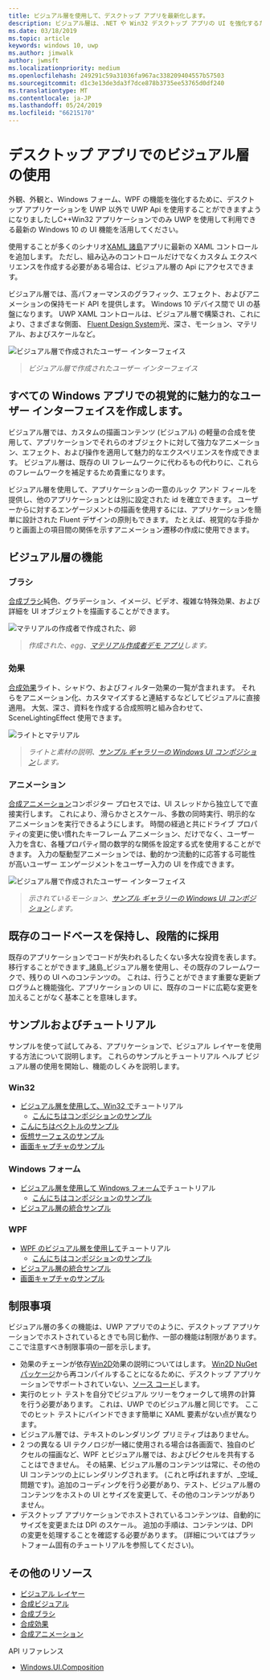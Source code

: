 ```yaml
---
title: ビジュアル層を使用して、デスクトップ アプリを最新化します。
description: ビジュアル層は、.NET や Win32 デスクトップ アプリの UI を強化するために使用します。
ms.date: 03/18/2019
ms.topic: article
keywords: windows 10, uwp
ms.author: jimwalk
author: jwmsft
ms.localizationpriority: medium
ms.openlocfilehash: 249291c59a31036fa967ac338209404557b57503
ms.sourcegitcommit: d1c3e13de3da3f7dce878b3735ee53765d0df240
ms.translationtype: MT
ms.contentlocale: ja-JP
ms.lasthandoff: 05/24/2019
ms.locfileid: "66215170"
---
```

# <a name="using-the-visual-layer-in-desktop-apps"></a>デスクトップ アプリでのビジュアル層の使用

外観、外観と、Windows フォーム、WPF の機能を強化するために、デスクトップ アプリケーションを UWP 以外で UWP Api を使用することができますようになりましたしC++Win32 アプリケーションでのみ UWP を使用して利用できる最新の Windows 10 の UI 機能を活用してください。

使用することが多くのシナリオ[XAML 諸島](xaml-islands.md)アプリに最新の XAML コントロールを追加します。 ただし、組み込みのコントロールだけでなくカスタム エクスペリエンスを作成する必要がある場合は、ビジュアル層の Api にアクセスできます。

ビジュアル層では、高パフォーマンスのグラフィック、エフェクト、およびアニメーションの保持モード API を提供します。 Windows 10 デバイス間で UI の基盤になります。 UWP XAML コントロールは、ビジュアル層で構築され、これにより、さまざまな側面、 [Fluent Design System](/windows/uwp/design/fluent-design-system/index)光、深さ、モーション、マテリアル、およびスケールなど。

![ビジュアル層で作成されたユーザー インターフェイス](images/visual-layer-interop/pull-to-animate.gif)

> _ビジュアル層で作成されたユーザー インターフェイス_

## <a name="create-a-visually-engaging-user-interface-in-any-windows-app"></a>すべての Windows アプリでの視覚的に魅力的なユーザー インターフェイスを作成します。

ビジュアル層では、カスタムの描画コンテンツ (ビジュアル) の軽量の合成を使用して、アプリケーションでそれらのオブジェクトに対して強力なアニメーション、エフェクト、および操作を適用して魅力的なエクスペリエンスを作成できます。 ビジュアル層は、既存の UI フレームワークに代わるもの代わりに、これらのフレームワークを補足するため貴重になります。

ビジュアル層を使用して、アプリケーションの一意のルック アンド フィールを提供し、他のアプリケーションとは別に設定された id を確立できます。 ユーザーからに対するエンゲージメントの描画を使用するには、アプリケーションを簡単に設計された Fluent デザインの原則もできます。 たとえば、視覚的な手掛かりと画面上の項目間の関係を示すアニメーション遷移の作成に使用できます。

## <a name="visual-layer-features"></a>ビジュアル層の機能

### <a name="brushes"></a>ブラシ

[合成ブラシ](/windows/uwp/composition/composition-brushes)純色、グラデーション、イメージ、ビデオ、複雑な特殊効果、および詳細を UI オブジェクトを描画することができます。

![マテリアルの作成者で作成された、卵](images/visual-layer-interop/egg.gif)

> _作成された、egg、[マテリアル作成者デモ アプリ](https://github.com/Microsoft/WindowsCompositionSamples/tree/master/Demos/MaterialCreator)します。_

### <a name="effects"></a>効果

[合成効果](/windows/uwp/composition/composition-effects)ライト、シャドウ、およびフィルター効果の一覧が含まれます。 それらをアニメーション化、カスタマイズすると連結するなどしてビジュアルに直接適用。 大気、深さ、資料を作成する合成照明と組み合わせて、SceneLightingEffect 使用できます。

![ライトとマテリアル](images/visual-layer-interop/light-interop.gif)

> _ライトと素材の説明、[サンプル ギャラリーの Windows UI コンポジション](https://github.com/Microsoft/WindowsCompositionSamples/tree/master/SampleGallery)します。_

### <a name="animations"></a>アニメーション

[合成アニメーション](/windows/uwp/composition/composition-animation)コンポジター プロセスでは、UI スレッドから独立してで直接実行します。 これにより、滑らかさとスケール、多数の同時実行、明示的なアニメーションを実行できるようにします。 時間の経過と共にドライブ プロパティの変更に使い慣れたキーフレーム アニメーション、だけでなく、ユーザー入力を含む、各種プロパティ間の数学的な関係を設定する式を使用することができます。 入力の駆動型アニメーションでは、動的かつ流動的に応答する可能性が高いユーザー エンゲージメントをユーザー入力の UI を作成できます。

![ビジュアル層で作成されたユーザー インターフェイス](images/visual-layer-interop/swipe-scroller.gif)

> _示されているモーション、[サンプル ギャラリーの Windows UI コンポジション](https://github.com/Microsoft/WindowsCompositionSamples/tree/master/SampleGallery)します。_

## <a name="keep-your-existing-codebase-and-adopt-incrementally"></a>既存のコードベースを保持し、段階的に採用

既存のアプリケーションでコードが失われるしたくない多大な投資を表します。 移行することができます_諸島_ビジュアル層を使用し、その既存のフレームワークで、残りの UI へのコンテンツの。 これは、行うことができます重要な更新プログラムと機能強化、アプリケーションの UI に、既存のコードに広範な変更を加えることがなく基本ことを意味します。

## <a name="samples-and-tutorials"></a>サンプルおよびチュートリアル

サンプルを使って試してみる、アプリケーションで、ビジュアル レイヤーを使用する方法について説明します。 これらのサンプルとチュートリアル ヘルプ ビジュアル層の使用を開始し、機能のしくみを説明します。

### <a name="win32"></a>Win32

- [ビジュアル層を使用して、Win32 で](using-the-visual-layer-with-win32.md)チュートリアル
  - [こんにちはコンポジションのサンプル](https://github.com/Microsoft/Windows.UI.Composition-Win32-Samples/tree/master/cpp/HelloComposition)
- [こんにちはベクトルのサンプル](https://github.com/Microsoft/Windows.UI.Composition-Win32-Samples/tree/master/cpp/HelloVectors)
- [仮想サーフェスのサンプル](https://github.com/Microsoft/Windows.UI.Composition-Win32-Samples/tree/master/cpp/VirtualSurfaces)
- [画面キャプチャのサンプル](https://github.com/Microsoft/Windows.UI.Composition-Win32-Samples/tree/master/cpp/ScreenCaptureforHWND)

### <a name="windows-forms"></a>Windows フォーム

- [ビジュアル層を使用して Windows フォームで](using-the-visual-layer-with-windows-forms.md)チュートリアル
  - [こんにちはコンポジションのサンプル](https://github.com/Microsoft/Windows.UI.Composition-Win32-Samples/tree/master/dotnet/WinForms/HelloComposition)
- [ビジュアル層の統合サンプル](https://github.com/Microsoft/Windows.UI.Composition-Win32-Samples/tree/master/dotnet/WinForms/VisualLayerIntegration)

### <a name="wpf"></a>WPF

- [WPF のビジュアル層を使用して](using-the-visual-layer-with-wpf.md)チュートリアル
  - [こんにちはコンポジションのサンプル](https://github.com/Microsoft/Windows.UI.Composition-Win32-Samples/tree/master/dotnet/WPF/HelloComposition)
- [ビジュアル層の統合サンプル](https://github.com/Microsoft/Windows.UI.Composition-Win32-Samples/tree/master/dotnet/WPF/VisualLayerIntegration)
- [画面キャプチャのサンプル](https://github.com/Microsoft/Windows.UI.Composition-Win32-Samples/tree/master/dotnet/WPF/ScreenCapture)

## <a name="limitations"></a>制限事項

ビジュアル層の多くの機能は、UWP アプリでのように、デスクトップ アプリケーションでホストされているときでも同じ動作、一部の機能は制限があります。 ここで注意すべき制限事項の一部を示します。

- 効果のチェーンが依存[Win2D](http://microsoft.github.io/Win2D/html/Introduction.htm)効果の説明についてはします。 [Win2D NuGet パッケージ](https://www.nuget.org/packages/Win2D.uwp)から再コンパイルすることになるために、デスクトップ アプリケーションでサポートされていない、[ソース コード](https://github.com/Microsoft/Win2D)します。
- 実行のヒット テストを自分でビジュアル ツリーをウォークして境界の計算を行う必要があります。 これは、UWP でのビジュアル層と同じです。 ここでのヒット テストにバインドできます簡単に XAML 要素がない点が異なります。
- ビジュアル層では、テキストのレンダリング プリミティブはありません。
- 2 つの異なる UI テクノロジが一緒に使用される場合は各画面で、独自のピクセルの描画など、WPF とビジュアル層では、およびピクセルを共有することはできません。 その結果、ビジュアル層のコンテンツは常に、その他の UI コンテンツの上にレンダリングされます。 (これと呼ばれますが、_空域_問題です)。追加のコーディングを行う必要があり、テスト、ビジュアル層のコンテンツをホストの UI とサイズを変更して、その他のコンテンツがありません。
- デスクトップ アプリケーションでホストされているコンテンツは、自動的にサイズを変更または DPI のスケール。 追加の手順は、コンテンツは、DPI の変更を処理することを確認する必要があります。 (詳細についてはプラットフォーム固有のチュートリアルを参照してください)。

## <a name="additional-resources"></a>その他のリソース

- [ビジュアル レイヤー](/windows/uwp/composition/visual-layer)
- [合成ビジュアル](/windows/uwp/composition/composition-visual-tree)
- [合成ブラシ](/windows/uwp/composition/composition-brushes)
- [合成効果](/windows/uwp/composition/composition-effects)
- [合成アニメーション](/windows/uwp/composition/composition-animation)

API リファレンス

- [Windows.UI.Composition](/uwp/api/Windows.UI.Composition)